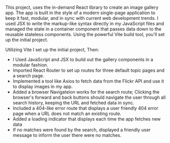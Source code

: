 This project, uses the in-demand React library to create an image gallery app.
The app is built in the style of a modern single-page application to keep it fast, modular, and in sync with current web development trends.
I used JSX to write the markup-like syntax directly in my JavaScript files and managed the state in a container component that passes data down to the reusable stateless components. 
Using the powerful Vite build tool, you'll set up the initial project.

Utilizing Vite I set up the initial project, Then:

- I Used JavaScript and JSX to build out the gallery components in a modular fashion.
- Imported React Router to set up routes for three default topic pages and a search page.
- Implemented a tool like Axios to fetch data from the Flickr API and use it to display images in my app.
- Added a browser Navigateion works for the search route; Clicking the browser's forward and back buttons should navigate the user through all search history, keeping the URL and fetched data in sync.
- Included a 404-like error route that displays a user friendly 404 error page when a URL does not match an existing route. 
- Added a loading indicator that displays each time the app fetches new data
- If no matches were found by the search, displayed a friendly user message to inform the user there were no matches. 
